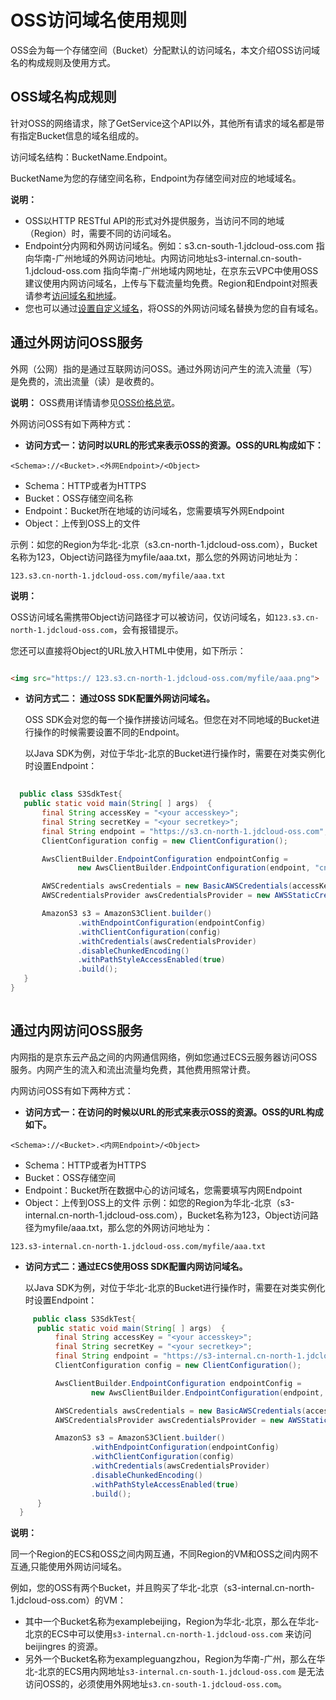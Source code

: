 
# OSS访问域名使用规则 

OSS会为每一个存储空间（Bucket）分配默认的访问域名，本文介绍OSS访问域名的构成规则及使用方式。

## OSS域名构成规则 

针对OSS的网络请求，除了GetService这个API以外，其他所有请求的域名都是带有指定Bucket信息的域名组成的。

访问域名结构：BucketName.Endpoint。

BucketName为您的存储空间名称，Endpoint为存储空间对应的地域域名。

**说明：** 

-   OSS以HTTP RESTful API的形式对外提供服务，当访问不同的地域（Region）时，需要不同的访问域名。
-   Endpoint分内网和外网访问域名。例如：s3.cn-south-1.jdcloud-oss.com 指向华南-广州地域的外网访问地址。内网访问地址s3-internal.cn-south-1.jdcloud-oss.com 指向华南-广州地域内网地址，在京东云VPC中使用OSS 建议使用内网访问域名，上传与下载流量均免费。Region和Endpoint对照表请参考[访问域名和地域](./Oss-endpont-list.md)。
-   您也可以通过[设置自定义域名](https://docs.jdcloud.com/cn/object-storage-service/set-custom-domain-name-2)，将OSS的外网访问域名替换为您的自有域名。

## 通过外网访问OSS服务

外网（公网）指的是通过互联网访问OSS。通过外网访问产生的流入流量（写）是免费的，流出流量（读）是收费的。

**说明：** OSS费用详情请参见[OSS价格总览](https://docs.jdcloud.com/cn/object-storage-service/price-overview)。

外网访问OSS有如下两种方式：

-   **访问方式一：访问时以URL的形式来表示OSS的资源。OSS的URL构成如下：**


```
<Schema>://<Bucket>.<外网Endpoint>/<Object> 

```

-   Schema：HTTP或者为HTTPS
-   Bucket：OSS存储空间名称
-   Endpoint：Bucket所在地域的访问域名，您需要填写外网Endpoint
-   Object：上传到OSS上的文件

示例：如您的Region为华北-北京（s3.cn-north-1.jdcloud-oss.com），Bucket名称为123，Object访问路径为myfile/aaa.txt，那么您的外网访问地址为：


```
123.s3.cn-north-1.jdcloud-oss.com/myfile/aaa.txt

```

**说明：** 

OSS访问域名需携带Object访问路径才可以被访问，仅访问域名，如`123.s3.cn-north-1.jdcloud-oss.com`，会有报错提示。

您还可以直接将Object的URL放入HTML中使用，如下所示：

```HTML

<img src="https:// 123.s3.cn-north-1.jdcloud-oss.com/myfile/aaa.png">

```

-   **访问方式二： 通过OSS SDK配置外网访问域名。**

    OSS SDK会对您的每一个操作拼接访问域名。但您在对不同地域的Bucket进行操作的时候需要设置不同的Endpoint。

    以Java SDK为例，对位于华北-北京的Bucket进行操作时，需要在对类实例化时设置Endpoint：
    
 ```Java
    
   public class S3SdkTest{
    public static void main(String[ ] args)  {
        final String accessKey = "<your accesskey>";
        final String secretKey = "<your secretkey>";
        final String endpoint = "https://s3.cn-north-1.jdcloud-oss.com";
        ClientConfiguration config = new ClientConfiguration();
 
        AwsClientBuilder.EndpointConfiguration endpointConfig =
                new AwsClientBuilder.EndpointConfiguration(endpoint, "cn-north-1");
 
        AWSCredentials awsCredentials = new BasicAWSCredentials(accessKey,secretKey);
        AWSCredentialsProvider awsCredentialsProvider = new AWSStaticCredentialsProvider(awsCredentials);
 
        AmazonS3 s3 = AmazonS3Client.builder()
                .withEndpointConfiguration(endpointConfig)
                .withClientConfiguration(config)
                .withCredentials(awsCredentialsProvider)
                .disableChunkedEncoding()
                .withPathStyleAccessEnabled(true)
                .build();
    }
 }
   
```


## 通过内网访问OSS服务 

内网指的是京东云产品之间的内网通信网络，例如您通过ECS云服务器访问OSS服务。内网产生的流入和流出流量均免费，其他费用照常计费。

内网访问OSS有如下两种方式：

-   **访问方式一：在访问的时候以URL的形式来表示OSS的资源。OSS的URL构成如下。**


```
<Schema>://<Bucket>.<内网Endpoint>/<Object> 
```

-   Schema：HTTP或者为HTTPS
-   Bucket：OSS存储空间
-   Endpoint：Bucket所在数据中心的访问域名，您需要填写内网Endpoint
-   Object：上传到OSS上的文件
  示例：如您的Region为华北-北京（s3-internal.cn-north-1.jdcloud-oss.com），Bucket名称为123，Object访问路径为myfile/aaa.txt，那么您的外网访问地址为：

```
123.s3-internal.cn-north-1.jdcloud-oss.com/myfile/aaa.txt
```


-   **访问方式二：通过ECS使用OSS SDK配置内网访问域名。**

    以Java SDK为例，对位于华北-北京的Bucket进行操作时，需要在对类实例化时设置Endpoint：

```Java
     public class S3SdkTest{
      public static void main(String[ ] args)  {
          final String accessKey = "<your accesskey>";
          final String secretKey = "<your secretkey>";
          final String endpoint = "https://s3-internal.cn-north-1.jdcloud-oss.com";
          ClientConfiguration config = new ClientConfiguration();

          AwsClientBuilder.EndpointConfiguration endpointConfig =
                  new AwsClientBuilder.EndpointConfiguration(endpoint, "cn-north-1");

          AWSCredentials awsCredentials = new BasicAWSCredentials(accessKey,secretKey);
          AWSCredentialsProvider awsCredentialsProvider = new AWSStaticCredentialsProvider(awsCredentials);

          AmazonS3 s3 = AmazonS3Client.builder()
                  .withEndpointConfiguration(endpointConfig)
                  .withClientConfiguration(config)
                  .withCredentials(awsCredentialsProvider)
                  .disableChunkedEncoding()
                  .withPathStyleAccessEnabled(true)
                  .build();
      }
  }
```

 
 **说明：**   
    
同一个Region的ECS和OSS之间内网互通，不同Region的VM和OSS之间内网不互通,只能使用外网访问域名。

例如，您的OSS有两个Bucket，并且购买了华北-北京（s3-internal.cn-north-1.jdcloud-oss.com）的VM：

*  其中一个Bucket名称为examplebeijing，Region为华北-北京，那么在华北-北京的ECS中可以使用`s3-internal.cn-north-1.jdcloud-oss.com`
来访问 beijingres 的资源。
*  另外一个Bucket名称为exampleguangzhou，Region为华南-广州，那么在华北-北京的ECS用内网地址`s3-internal.cn-south-1.jdcloud-oss.com`
是无法访问OSS的，必须使用外网地址`s3.cn-south-1.jdcloud-oss.com`。

